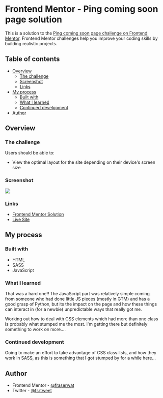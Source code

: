 # Frontend Mentor - Ping coming soon page solution

This is a solution to the [Ping coming soon page challenge on Frontend Mentor](https://www.frontendmentor.io/challenges/ping-single-column-coming-soon-page-5cadd051fec04111f7b848da). Frontend Mentor challenges help you improve your coding skills by building realistic projects.

## Table of contents

- [Overview](#overview)
  - [The challenge](#the-challenge)
  - [Screenshot](#screenshot)
  - [Links](#links)
- [My process](#my-process)
  - [Built with](#built-with)
  - [What I learned](#what-i-learned)
  - [Continued development](#continued-development)
- [Author](#author)

## Overview

### The challenge

Users should be able to:

- View the optimal layout for the site depending on their device's screen size

### Screenshot

![](/images/screencap.png)

### Links

- [Frontend Mentor Solution](https://www.frontendmentor.io/solutions/my-first-javascript-project-j6elhVLpz)
- [Live Site](https://ping-coming-soon-validation.vercel.app/)

## My process

### Built with

- HTML
- SASS
- JavaScript

### What I learned

That was a hard one!! The JavaScript part was relatively simple coming from someone who had done little JS pieces (mostly in GTM) and has a good grasp of Python, but its the impact on the page and how these things can interact in (for a newbie) unpredictable ways that really got me.

Working out how to deal with CSS elements which had more than one class is probably what stumped me the most. I'm getting there but definitely something to work on more....

### Continued development

Going to make an effort to take advantage of CSS class lists, and how they work in SASS, as this is something that I got stumped by for a while here...

## Author

- Frontend Mentor - [@fraserwat](https://www.frontendmentor.io/profile/fraserwat)
- Twitter - [@fsrtweet](https://www.twitter.com/fsrtweet)
